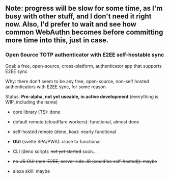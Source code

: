 Note: progress will be slow for some time, as I'm busy with other stuff, and I don't need it right now. Also, I'd prefer to wait and see how common WebAuthn becomes before committing more time into this, just in case.
---
### Open Source TOTP authenticator with E2EE self-hostable sync

Goal: a free, open-source, cross-platform, authenticator app that supports E2EE sync

Why: there don't seem to be any free, open-source, non-self hosted authenticators with E2EE sync, for some reason


Status: **Pre-alpha, not yet useable, in active development**
(everything is WIP, including the name)

- core library (TS): done

- default remote (cloudflare workers): functional, almost done
- self-hosted remote (deno, koa): nearly functional

- **GUI** (svelte SPA/PWA): close to functional
- CLI (deno script): ~~not yet started~~ soon...
- ~~no-JS GUI (non-E2EE, server side JS (could be self-hosted)): maybe~~
- alexa skill: maybe
